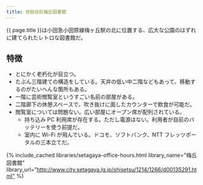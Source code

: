```yaml
---
title: 世田谷区梅丘図書館
---
```


{{ page.title }}は小田急小田原線梅ヶ丘駅の北に位置する、広大な公園のはずれに建てられたレトロな図書館だ。

## 特徴

* とにかく老朽化が目立つ。
* たぶん三階建ての構造をしている。天井の低い中二階などもあって、移動するのがたいへんな箇所もある。
* 一階に芸術閲覧室というすごい名前の部屋がある。
* 二階廊下の休憩スペースで、吹き抜けに面したカウンターで飲食が可能だ。
* 閲覧室については問題ない。広い部屋にオープン席が配列されている。
  * 持ち込み PC 利用席が存在する。ただし電源はない。利用者が自前のバッテリーを使う前提だ。
  * 室内に Wi-Fi が飛んでいる。ドコモ、ソフトバンク、NTT フレッツポータルの三本立てだ。

{% include_cached libraries/setagaya-office-hours.html
    library_name="梅丘図書館"
    library_url="<http://www.city.setagaya.lg.jp/shisetsu/1214/1266/d00135291.html"> %}
